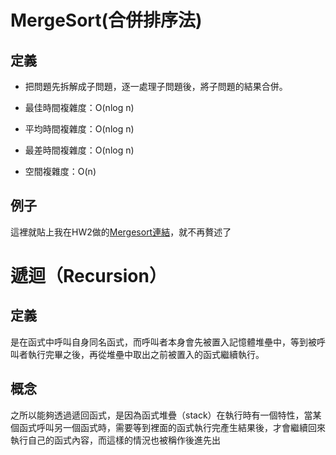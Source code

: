 #    MergeSort(合併排序法)
##  定義

  - 把問題先拆解成子問題，逐一處理子問題後，將子問題的結果合併。

  - 最佳時間複雜度：O(nlog n)

  - 平均時間複雜度：O(nlog n)

  - 最差時間複雜度：O(nlog n)

  - 空間複雜度：O(n)


## 例子
這裡就貼上我在HW2做的[Mergesort連結](/HW2/mergesort學習歷程.md)，就不再贅述了


 
#    遞迴（Recursion）
## 定義

是在函式中呼叫自身同名函式，而呼叫者本身會先被置入記憶體堆壘中，等到被呼叫者執行完畢之後，再從堆壘中取出之前被置入的函式繼續執行。

## 概念

之所以能夠透過遞回函式，是因為函式堆疊（stack）在執行時有一個特性，當某個函式呼叫另一個函式時，需要等到裡面的函式執行完產生結果後，才會繼續回來執行自己的函式內容，而這樣的情況也被稱作後進先出

